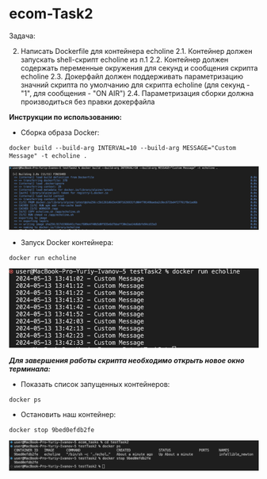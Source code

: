 # ecom-Task2

Задача:

2. Написать Dockerfile для контейнера echoline
 2.1. Контейнер должен запускать shell-скрипт echoline из п.1
 2.2. Контейнер должен содержать переменные окружения для секунд и сообщения скрипта echoline
 2.3. Докерфайл должен поддерживать параметризацию значний скрипта по умолчанию для скрипта echoline (для секунд - "1", для сообщения - "ON AIR")
 2.4. Параметризация сборки должна производиться без правки докерфайла


**Инструкции по использованию:**

- Сборка образа Docker:
```
docker build --build-arg INTERVAL=10 --build-arg MESSAGE="Custom Message" -t echoline .
```
![output1](https://github.com/ivnovyuriy/ecom_tasks/blob/master/testTask2/img/output1.png?raw=true)

- Запуск Docker контейнера:
```
docker run echoline 
```
![output2](https://github.com/ivnovyuriy/ecom_tasks/blob/master/testTask2/img/output2.png?raw=true)

***Для завершения работы скрипта необходимо открыть новое окно терминала:***

- Показать список запущенных контейнеров:
```
docker ps
```

- Остановить наш контейнер:
```
docker stop 9bed0efdb2fe 
```
![output3](https://github.com/ivnovyuriy/ecom_tasks/blob/master/testTask2/img/output3.png?raw=true)